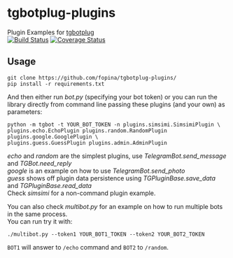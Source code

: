 # tgbotplug-plugins
Plugin Examples for [tgbotplug](https://github.com/fopina/tgbotplug)  
[![Build Status](https://travis-ci.org/fopina/tgbotplug-plugins.svg)](https://travis-ci.org/fopina/tgbotplug-plugins) [![Coverage Status](https://coveralls.io/repos/fopina/tgbotplug-plugins/badge.svg?branch=master&service=github)](https://coveralls.io/github/fopina/tgbotplug-plugins?branch=master)

## Usage

    git clone https://github.com/fopina/tgbotplug-plugins/
    pip install -r requirements.txt

And then either run _bot.py_ (specifying your bot token) or you can run the library directly from command line passing these plugins (and your own) as parameters:

    python -m tgbot -t YOUR_BOT_TOKEN -n plugins.simsimi.SimsimiPlugin \
    plugins.echo.EchoPlugin plugins.random.RandomPlugin plugins.google.GooglePlugin \
    plugins.guess.GuessPlugin plugins.admin.AdminPlugin

_echo_ and _random_ are the simplest plugins, use _TelegramBot.send_message_ and _TGBot.need_reply_  
_google_ is an example on how to use _TelegramBot.send_photo_  
_guess_ shows off plugin data persistence using _TGPluginBase.save_data_ and _TGPluginBase.read_data_  
Check _simsimi_ for a non-command plugin example.

You can also check _multibot.py_ for an example on how to run multiple bots in the same process.  
You can run try it with:

    ./multibot.py --token1 YOUR_BOT1_TOKEN --token2 YOUR_BOT2_TOKEN

`BOT1` will answer to `/echo` command and `BOT2` to `/random`.
